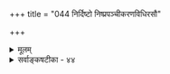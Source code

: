 +++
title = "044 निर्दिष्टो निष्प्रपञ्चीकरणविधिरसौ"

+++
<details><summary>मूलम्</summary>

निर्दिष्टो निष्प्रपञ्चीकरणविधिरसौ गौडमीमांसकाप्तैर्दृष्टो न क्वापि दुर्निर्वहमपि करणाद्यत्र साध्याविशेषात् ।  
मुक्तिर्नैयोगिकी चेज्जगदपि न मृषा नश्वरी सापि ते स्यात् ध्वंसात्मत्वेऽपि तस्या न च वदसि भिदां ब्रह्मणस्तच्च नित्यम् ॥ ४४ ॥
</details>

<details><summary>सर्वाङ्कषटीका - ४४</summary>

1 

एवं ध्याननियोगवादं निरस्य, भर्तृप्रपञ्चसंमतं निष्ठापञ्चीकरणनियोगवादमपि निराकरोति - निर्दिष्ट इत्यादिना । असौ निष्ठापञ्चीकरणविधिः 'गौडमीमांसकाप्तैः **निर्दिष्टः** = निरूपितः **क्वापि** = कुत्रापि वेदे न **दृष्टः** = 'यजेत' इतिवत् कुत्रापि न हि दृश्यते । लिडर्थो हि नियोगः । 'सप्रपञ्चं ब्रह्म निष्यपञ्चं कुर्यात् ' इति न हि दृश्यते । 'ध्यायथ' इत्यादिकं त्ववरमुक्तिसाधनोपासनाविषयकं तेषाम् ॥ चतुर्मुखलोक प्राप्तिः अयं भावः - नित्यमुक्तस्वरूपमपि ब्रह्म अविद्यावशात् प्रपञ्चरूपेण परिणतं सत् प्रपञ्च- विशिष्टं भवति । तादृशी स्थितिः यदि निवर्तेत, तदा ब्रह्म शुद्धमवशिष्येत् सैव मुक्तिः । एते किल स्वरूपपरिणामवादिनः जरदद्वैतिन इति प्रसिद्धाः, न विवर्तवादिनः, मीमांसासंप्रदायनिष्ठाः । मीमांसायां विधिरेव प्रधानभूतः । अत एवात्र 'गौडमीमांसक' इति सोपहासोक्तिः । अयं च निष्प्रपञ्चीकरणनियोगवादः 'न दृष्टेर्द्रष्टारं पश्ये : ' (बृ.5-4-2 ) इत्यादिविधिमूलः उभयलिङ्गाधिकरणें 

16 

[[265]] 

 

' दर्शनाच' (ब्र. सू. 3-2-21 ) इत्यत्र श्रीशङ्कराचार्यैः विस्तरेण खण्डितः । एवं 'तत्त्वमसि' इति वाक्यजन्यज्ञानादेव बन्धनिवृत्तिः । श्रवणसमनन्तरं बन्धनिवृत्तिः न दृश्यते किल, तत् कुतः ? इति प्रश्ने; चिरकालादृढाया भेदवासनायाः प्रबलत्वात् असकृत् श्रवणमनननिदिध्यासनैः भेदवासनायाः क्षये, तदेव पूर्वश्रुतं 'तत्त्वमसि' इत्यादिवाक्यं प्रत्यक्षरूपं ज्ञानं जनयति । तेन प्रत्यक्षरूपः भेदप्रपञ्चोऽपि निवर्तते इति शाङ्करमते, तत्राऽपि विवरणकारमतेऽभिधीयते । अयमेव शाब्दापरोक्षवादः अनुपदं ( श्लो. 46) परीक्ष्यते । भामती तु मानसापरोक्षं वर्णयति । प्राचीनाद्वैतिमण्डनमिश्रसंमते ध्याननियोगवादे, ध्यानविध्यर्थभूतनियोगबलात्, मानसिकमद्वैतापरोक्षज्ञानं जायते, यथा अग्निहोत्रयांगजन्यनियोगबलात् कालान्तरे स्वर्गो भवति, तथा । भामतीकारो वाचस्पतिमिश्रोऽपि मानसापरोक्षवादीत्युक्तम् । अयं ध्याननियोगवादः श्रीशङ्कराचार्यैः समन्वयाधिकरणे दूष्यते । भगवद्रामानुजैस्तु इदं द्वयमपि, शाब्दापरोक्षवादेन सह समन्वयाधिकरण एवादूषि ॥ 

T 

ननु, 'न दृष्टेः द्रष्टारं पश्येः' इति श्रुतिरेव तादृशनियोगविधिः । 'दृष्टेः' इति पञ्चमी वा षष्ठी वा । दृष्ट्यपेक्षया द्रष्टारं न पश्येः; दृष्टेः कर्तारं न पश्येः, किन्तु दृष्टिरूपमेव पश्येः । धर्मास्त्वौपाधिकाः, न तु मिथ्याः । भर्तृप्रपञ्चो हि परिणामवादी, न तु विवर्तवादी । अत एव श्रीशङ्कराचार्यैः बहुधा स खण्ड्य- ते । अविद्यारूपोपाधिवशात् ज्ञातृत्वादयो धर्माः सांख्यवदौपाधिकाः । एवमौपाधिकधर्मविशिष्टं ब्रह्म, निरुपाधिकं शुद्धं **कुर्यात्** = जानीयात् इत्यर्थः । अतः 'विधिः न दृष्टः' इति न युक्तमिति चेत्, तत्राह - दुर्निर्वह इत्यादि । एवम् **अत्र** = अस्मिन् निष्प्रपञ्चीकरणनियोगे, **साध्याविशेषात्** = साधनस्य साध्येन साकं वैलक्षण्याभावात् हेतोरसिद्ध्या करणादिकरणम्, इतिकर्तव्यतादि च **दुर्निर्वहम्** = निरूपयितुमशक्यम् । एतादृशरीत्या विध्युपपादनमपि दुर्निर्वहम् अत्र करणाद्यपि दुर्निर्वहम्; साध्याविशेषादिति हेतुः । 'न दृष्टेः' इत्यादेः **द्रष्टारम्** = दर्शनकर्तारम् आत्मानम् दृष्टेः **अन्यम्** = दृशिभिन्नम्, जडरूपं न पश्येः इत्यर्थः । वैशेषिका हि आत्मानं दर्शनकर्तारम् **मन्यन्ते** = ज्ञानाश्रयमेव मन्यन्ते न तु ज्ञानस्वरूपम् । तन्निवृत्त्यर्थं **दर्शनकर्तारम्** = ज्ञातारं सन्तं ज्ञानरूपं पश्येरित्यर्थः । अथवा **दृष्टेर्द्रष्टारम्** = पाकं पचतीतिवत् प्रयोगः । परैरपि एवमेव विवृतम् । दृष्टेः द्रष्टारं न पश्येः, किन्तु दृष्टिरूपमेव पश्येः इत्यर्थः । नायमर्थः शब्दलभ्यः । दृष्टेर्द्रष्टारं लोकसिद्धं जीवात्मानं न पश्येः, किन्तु परमात्मानं पश्येः इत्यप्यर्थो वक्तुं शक्यः । अतः तदुक्तं दुर्निर्वहम् । एवं अत्र करणाद्यपि दुर्निर्वहम् । नियोगस्य करणम्, इतिकर्तव्यतादि च किमिति अदृष्टम् वक्तव्यम् । यथा 'यजेत' इत्यादौ यागः करणमुच्यते । अत्र प्रपञ्चविलयः यदि करणम्, तदा 'प्रपञ्चविलयेन निष्प्रपञ्चं कुर्यात्' इति वक्तव्यम् । एवं सति 'निष्प्रपञ्चरूपनियोगस्य साध्यम्, प्रपञ्चविलयरूपकरणं च विधिः समानमेवेति, साध्यहेत्वोः समानत्वेन सिद्धसाधनं दोषः । करणस्यैवाभावेन इतिकर्तव्यता च दुर्वचा । एवं प्रयोक्ता च दुर्वचः । द्रष्टा खलु प्रयोक्ता, द्रष्टृत्वस्य निवृत्तौ प्रयोक्तुर्निवृत्त्या, स्वनाशार्थं स्वस्य प्रयत्नः बुद्धिमतः कस्य वा भवेत् । शुद्धं चैतन्यमवशिष्यत इति चेत्, तस्याहमर्थत्वाभावेन, प्रयोक्तुश्चाहमर्थत्वात्, स्वनाशपर्यवसानमनिवार्यम् । अतः करणाद्यपि दुर्निर्वहम् ॥ 

 

[[115]]. 

[[266]] 

मुक्तिर्नैयोगिकी चेत्, जगदपि न मृषा; नश्वरी सापि ते स्यात् 

ध्वंसात्मत्वेऽपि तस्या न च वदसि भिदां ब्रह्मणस्तच्च नित्यम् ॥44॥ 

[ वाक्यजन्यज्ञानं न मोक्षसाधनम् । 

वाक्यार्थज्ञानमात्रादमृतमिति वदन्मुच्यते किं श्रुतेऽस्मिन् ? 

बाढं चेत् मानवाधः, स यदनुभवति प्रागिवाद्यापि दुःखम् । 

अपिच–मुक्तिः यदि स्वर्गादिवत् **नैयोगिकी** = नियोगसाध्या चेत्, तर्हि जगदपि **मृषा** = मिथ्या न स्यात् । मुक्तिर्हि बन्धनिवृत्तिः । सा यदि नियोगाद्भवेत्, तदा स्वर्गादिवत् **सापि** = मुक्तिरपि ते **नश्वरी** = अनित्या स्यात् । बन्धस्य **नाशः** = ध्वंसः । स च नित्यः । अतः **नियोगसाध्यत्वेऽपि** = तस्य नानित्यत्वमिति चेत्; **तस्याः** = मुक्तेः **ध्वंसात्मत्वेऽपि** = ध्वंसरूपत्वेऽपि ब्रह्मणः **भिदाम्** = भेदंम् न च **वदसि** = न हि वदसि, स्वरूपाविर्भावः खलु मोक्षः । अतो ध्वंसः ब्रह्मस्वरूप एव । अस्तु का हानिः ? इति चेत्- **तच्च** = ब्रह्म च नित्यम् । तस्य कथं नियोगसाध्यत्वम् ? । 

ननु सर्वेषामपि मते मुक्तेः प्रयत्नसाध्यत्वेऽनित्यत्वप्रसङ्गभिया, प्रतिबन्धकनिवृत्तावेव मनुष्यप्रयत्नानां सार्थक्याङ्गीकारात्, परमते वा कानुपपत्तिरिति चेत्; न । अस्मत्सिद्धान्ते मानवप्रयत्नस्य तावत्येव पर्यवसानेऽपि, न तावन्मात्रा मुक्तिः । किन्तु इष्टप्राप्तिरुपोंऽशः अतिरिक्तस्तत्र वर्तते । स तु भगवत्कृपासाध्यः । ननु व्यावहारिकदृष्ट्या तत्सूत्रं प्रवृत्तम्, न तु पारमार्थिकदृष्ट्येति चेत्; अश्रौषमिमं सङ्गीतकं बहुकृत्वः । तर्हि पारमार्थिकदृष्ट्या कथ्यतां किञ्चित्, श्रोष्यामः । यद्यदुच्यते, तत्सर्वं व्यावहारिकमेव । अवाच्यम्, अवेद्यं च हि परमतत्त्वं भवताम् । तदेतत् बहु विचारितं पूर्वम्, शिष्टं विचारयिष्यतेऽग्रे ( नाय. 4 ) । ' एष "होवानन्दयाति' (तै. आ.) 'तद्धेतुव्यपदेशाच' (ब्र. सू. 1-1-14) 'फलमत उपपत्तेः' (ब्र.सू. 3-2-47) । इति श्रुतिसूत्रादिभिः ब्रह्मण एव मुक्तिहेतुत्वमुच्यते इति नास्मत्सिद्धान्ते काचिदनुपपत्तिः । अधिकं पश्चात् (नाय.30) । मुक्तेर्नियोगसाध्यत्वं तु न संभवत्येव, मुक्तेः स्वर्गतौल्यप्रसङ्गात् ॥ 

वस्तुतस्तु भर्तृप्रपञ्चस्य स्वरूपपरिणामवादित्वात्, प्रपञ्चस्य मिथ्यात्वंम् न संमतम्, किन्तु मायिकत्वमात्रम् । 'स्याल्लोकवत्' (ब्र.सू. 2-1-13) इत्यत्र फेनबुद्बुदतरङ्गन्यायेन ब्रह्मणः परिणामस्तेना- वर्णि। अतो जगन्मिथ्यात्ववाद उक्तं दूषणं नात्र लगति । अथापि, तन्मतग्रन्थस्य लुप्तत्वात्, निर्गुणत्वादेस्समान- त्वाच्च निर्गुणवादोक्तदूषणैरस्यापि दूषितत्त्वं मत्त्वैवमुक्तमिति द्रष्टव्यम् ॥ ४४ ॥
</details>
